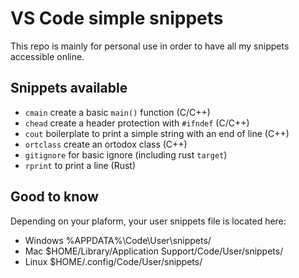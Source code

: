 # VS Code simple snippets
This repo is mainly for personal use in order to have all my snippets accessible online.

## Snippets available
- `cmain` create a basic `main()` function (C/C++)
- `chead` create a header protection with `#ifndef` (C/C++)
- `cout` boilerplate to print a simple string with an end of line (C++)
- `ortclass` create an ortodox class (C++)
- `gitignore` for basic ignore (including rust `target`)
- `rprint` to print a line (Rust)

## Good to know
Depending on your plaform, your user snippets file is located here:

- Windows %APPDATA%\Code\User\snippets/
- Mac $HOME/Library/Application Support/Code/User/snippets/
- Linux $HOME/.config/Code/User/snippets/

